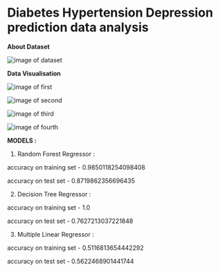 # Diabetes Hypertension Depression prediction data analysis



**About Dataset**


![image of dataset](https://github.com/imakshit/Major-Project/blob/master/screen_shots/dhd_dataset.png)



**Data Visualisation**

![image of first](https://github.com/imakshit/Major-Project/blob/master/screen_shots/dhd_dv1.png)


![image of second](https://github.com/imakshit/Major-Project/blob/master/screen_shots/dhd_dv2.png)


![image of third](https://github.com/imakshit/Major-Project/blob/master/screen_shots/dhd_dv3.png)


![image of fourth](https://github.com/imakshit/Major-Project/blob/master/screen_shots/dhd_dv4.png)


**MODELS :**

1. Random Forest Regressor :
  
  accuracy on training set - 0.9850118254098408
  
  accuracy on test set - 0.8719862356696435


2. Decision Tree Regressor :
  
  accuracy on training set - 1.0

  accuracy on test set - 0.7627213037221848


3. Multiple Linear Regressor :

  accuracy on training set - 0.5116813654442292
  
  accuracy on test set - 0.5622468901441744

